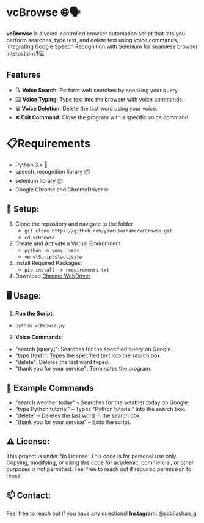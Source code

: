 # vcBrowse 🌐🗣️

**vcBrowse** is a voice-controlled browser automation script that lets you perform searches, type text, and delete text using voice commands, integrating Google Speech Recognition with Selenium for seamless browser interactions🎙️💻

## Features
- 🔍 **Voice Search**: Perform web searches by speaking your query.
- ⌨️ **Voice Typing**: Type text into the browser with voice commands.
- 🗑️ **Voice Deletion**: Delete the last word using your voice.
- ❌ **Exit Command**: Close the program with a specific voice command.

# 📋Requirements
- Python 3.x 🐍
- speech_recognition library 📦
- selenium library 📦
- Google Chrome and ChromeDriver 🌐

## 🔧 Setup:
1. Clone the repository and navigate to the folder
   - ```git clone https://github.com/yourusername/vcBrowse.git```
   - ```cd vcBrowse```
2. Create and Activate a Virtual Environment
   - ```python -m venv .venv```
   - ```venv\Scripts\activate```
3. Install Required Packages:
   - ```pip install -r requirements.txt```
4. Download [Chrome WebDriver](https://sites.google.com/chromium.org/driver/downloads?authuser=0)

## 🖥️ Usage:
1. **Run the Script**:
  - ```python vcBrowse.py```
2. **Voice Commands**:
  - "search [query]": Searches for the specified query on Google.
  - "type [text]": Types the specified text into the search box.
  - "delete": Deletes the last word typed.
  - "thank you for your service": Terminates the program.

## 📝 Example Commands
  - "search weather today" – Searches for the weather today on Google.
  - "type Python tutorial" – Types "Python tutorial" into the search box.
  - "delete" – Deletes the last word in the search box.
  - "thank you for your service" – Exits the script.

## ⚠️ License:
This project is under No License: This code is for personal use only. Copying, modifying, or using this code for academic, commercial, or other purposes is not permitted. Feel free to reach out if required permission to reuse

## 📫 Contact:
Feel free to reach out if you have any questions!
**Instagram**: [@sabilashan_g](https://www.instagram.com/sabilashan_g/)
